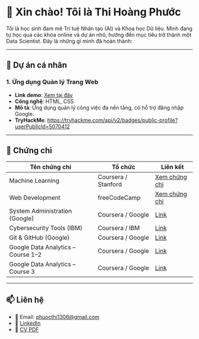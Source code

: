 # 👋 Xin chào! Tôi là Thi Hoàng Phước

Tôi là học sinh đam mê Trí tuệ Nhân tạo (AI) và Khoa học Dữ liệu. Mình đang tự học qua các khóa online và dự án nhỏ, hướng đến mục tiêu trở thành một Data Scientist. Đây là những gì mình đã hoàn thành:

---

## 🚀 Dự án cá nhân

### 1. Ứng dụng Quản lý Trang Web               
- **Link demo**: [Xem tại đây](https://github.com/quangmanthi/todo-app)
- **Công nghệ**: HTML, CSS
- **Mô tả**: Ứng dụng quản lý công việc đa nền tảng, có hỗ trợ đăng nhập Google.
- **TryHackMe**: https://tryhackme.com/api/v2/badges/public-profile?userPublicId=5070412
---

## 📜 Chứng chỉ

| Tên chứng chỉ | Tổ chức | Liên kết |
|--------------|----------|----------|
| Machine Learning | Coursera / Stanford | [Xem chứng chỉ](https://coursera.org/verify/abc123) |
| Web Development | freeCodeCamp | [Xem chứng chỉ](https://freecodecamp.org/cert/xyz456) |
| System Administration (Google) | Coursera / Google | [Link](https://www.coursera.org/learn/system-administration-it-google) |
| Cybersecurity Tools (IBM) | Coursera / IBM | [Link](https://www.coursera.org/learn/intro-cyber-attacks) |
| Git & GitHub (Google) | Coursera / Google | [Link](https://www.coursera.org/learn/introduction-git-github) |
| Google Data Analytics – Course 1–2 | Coursera / Google | [Link](https://www.coursera.org/professional-certificates/google-data-analytics) |
| Google Data Analytics – Course 3 | Coursera / Google | [Link](https://www.coursera.org/professional-certificates/google-data-analytics) |

---

## 📫 Liên hệ

- 📧 Email: phuocthi1306@gmail.com
- 🔗 [LinkedIn](https://linkedin.com/in/tenban)
- 📄 [CV PDF](link_toi_file_cv.pdf)
